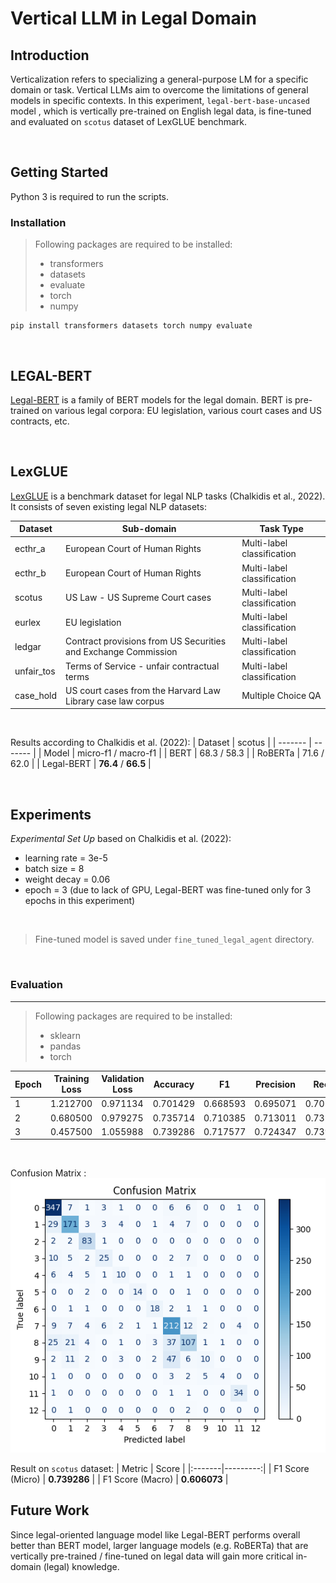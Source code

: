 # Vertical LLM in Legal Domain

## Introduction

Verticalization refers to specializing a general-purpose LM for a specific domain or task. Vertical LLMs aim to overcome the limitations of general models in specific contexts. In this experiment, `legal-bert-base-uncased` model , which is vertically pre-trained on English legal data, is fine-tuned and evaluated on `scotus` dataset of LexGLUE benchmark.

</br>

## Getting Started

Python 3 is required to run the scripts.

### Installation

> Following packages are required to be installed:
> - transformers
> - datasets
> - evaluate
> - torch
> - numpy

```
pip install transformers datasets torch numpy evaluate
```
</br>

## LEGAL-BERT

[Legal-BERT](https://huggingface.co/nlpaueb/legal-bert-base-uncased) is a family of BERT models for the legal domain. BERT is pre-trained on various legal corpora: EU legislation, various court cases and US contracts, etc.

</br>

## LexGLUE

[LexGLUE](https://huggingface.co/datasets/coastalcph/lex_glue) is a benchmark dataset for legal NLP tasks (Chalkidis et al., 2022). It consists of seven existing legal NLP datasets:

| Dataset  | Sub-domain | Task Type |
| -------  | ---------- | --------- |
| ecthr_a  | European Court of Human Rights | Multi-label classification |
| ecthr_b  | European Court of Human Rights | Multi-label classification |
| scotus   | US Law - US Supreme Court cases | Multi-label classification |
| eurlex   | EU legislation | Multi-label classification |
| ledgar   | Contract provisions from US Securities and Exchange Commission | Multi-label classification |
| unfair_tos  | Terms of Service - unfair contractual terms | Multi-label classification |
| case_hold  | US court cases from the Harvard Law Library case law corpus | Multiple Choice QA |
</br>

Results according to Chalkidis et al. (2022):
| Dataset  | scotus |
| -------  | ------- |
| Model    | micro-f1 / macro-f1 |
| BERT     | 68.3 / 58.3 |
| RoBERTa  | 71.6 / 62.0 |
| Legal-BERT | **76.4** / **66.5** |

</br>

## Experiments

*Experimental Set Up* based on Chalkidis et al. (2022):
* learning rate = 3e-5
* batch size = 8
* weight decay = 0.06
* epoch = 3 (due to lack of GPU, Legal-BERT was fine-tuned only for 3 epochs in this experiment)

</br>

> Fine-tuned model is saved under `fine_tuned_legal_agent` directory.

</br>

### Evaluation
_________
> Following packages are required to be installed:
> - sklearn
> - pandas
> - torch

| Epoch | Training Loss | Validation Loss | Accuracy | F1 | Precision | Recall |
| ----- | ------------- | --------------- | -------- | -- | --------- | ------ |
| 1	| 1.212700 | 0.971134 | 0.701429 | 0.668593 | 0.695071 | 0.701429 |
| 2 | 0.680500 | 0.979275 | 0.735714 | 0.710385 | 0.713011 | 0.735714 |
| 3	| 0.457500 | 1.055988 | 0.739286 | 0.717577	| 0.724347 | 0.739286 |
</br>

Confusion Matrix :
![confusion matrix](confusion_matrix.png)
</br>

Result on `scotus` dataset:
| Metric | Score |
|:-------|---------:|
| F1 Score (Micro) | **0.739286** |
| F1 Score (Macro) | **0.606073** |


## Future Work

Since legal-oriented language model like Legal-BERT performs overall better than BERT model, larger language models (e.g. RoBERTa) that are vertically pre-trained / fine-tuned on legal data will gain more critical in-domain (legal) knowledge.
